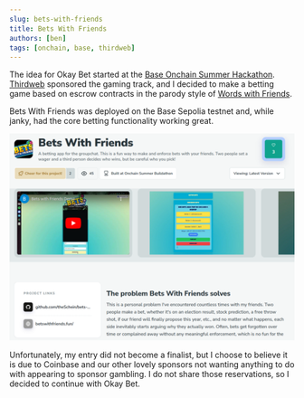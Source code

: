 ```yaml
---
slug: bets-with-friends
title: Bets With Friends
authors: [ben]
tags: [onchain, base, thirdweb]
---
```


The idea for Okay Bet started at the [Base Onchain Summer Hackathon](https://devfolio.co/projects/bets-with-friends-4af6). [Thirdweb](https://thirdweb.com/) sponsored the gaming track, and I decided to make a betting game based on escrow contracts in the parody style of [Words with Friends](https://wordswithfriends.com/).

Bets With Friends was deployed on the Base Sepolia testnet and, while janky, had the core betting functionality working great.

![Description of image](/img/betswithfriends.png)

Unfortunately, my entry did not become a finalist, but I choose to believe it is due to Coinbase and our other lovely sponsors not wanting anything to do with appearing to sponsor gambling. I do not share those reservations, so I decided to continue with Okay Bet.
